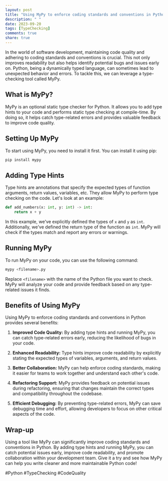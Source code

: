 ```yaml
---
layout: post
title: "Using MyPy to enforce coding standards and conventions in Python"
description: " "
date: 2023-09-20
tags: [TypeChecking]
comments: true
share: true
---
```


In the world of software development, maintaining code quality and adhering to coding standards and conventions is crucial. This not only improves readability but also helps identify potential bugs and issues early on. Python, being a dynamically typed language, can sometimes lead to unexpected behavior and errors. To tackle this, we can leverage a type-checking tool called MyPy.

## What is MyPy?

MyPy is an optional static type checker for Python. It allows you to add type hints to your code and performs static type checking at compile-time. By doing so, it helps catch type-related errors and provides valuable feedback to improve code quality.

## Setting Up MyPy

To start using MyPy, you need to install it first. You can install it using pip:

```bash
pip install mypy
```

## Adding Type Hints

Type hints are annotations that specify the expected types of function arguments, return values, variables, etc. They allow MyPy to perform type checking on the code. Let's look at an example:

```python
def add_numbers(x: int, y: int) -> int:
    return x + y
```

In this example, we've explicitly defined the types of `x` and `y` as `int`. Additionally, we've defined the return type of the function as `int`. MyPy will check if the types match and report any errors or warnings.

## Running MyPy

To run MyPy on your code, you can use the following command:

```bash
mypy <filename>.py
```

Replace `<filename>` with the name of the Python file you want to check. MyPy will analyze your code and provide feedback based on any type-related issues it finds.

## Benefits of Using MyPy

Using MyPy to enforce coding standards and conventions in Python provides several benefits:

1. **Improved Code Quality:** By adding type hints and running MyPy, you can catch type-related errors early, reducing the likelihood of bugs in your code.

2. **Enhanced Readability:** Type hints improve code readability by explicitly stating the expected types of variables, arguments, and return values.

3. **Better Collaboration:** MyPy can help enforce coding standards, making it easier for teams to work together and understand each other's code.

4. **Refactoring Support:** MyPy provides feedback on potential issues during refactoring, ensuring that changes maintain the correct types and compatibility throughout the codebase.

5. **Efficient Debugging:** By preventing type-related errors, MyPy can save debugging time and effort, allowing developers to focus on other critical aspects of the code.

## Wrap-up

Using a tool like MyPy can significantly improve coding standards and conventions in Python. By adding type hints and running MyPy, you can catch potential issues early, improve code readability, and promote collaboration within your development team. Give it a try and see how MyPy can help you write cleaner and more maintainable Python code!

#Python #TypeChecking #CodeQuality